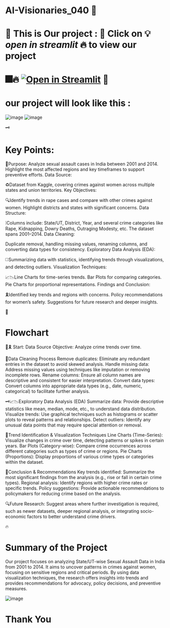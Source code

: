 # AI-Visionaries_040 🍁

# 🍁 This is Our project : 🚀 Click on 💡*open in streamlit* 🔥 to view our project 

# 🎆🔥 [![Open in Streamlit](https://static.streamlit.io/badges/streamlit_badge_black_white.svg)](https://ai-visionaries040-rick.streamlit.app/)  🥀


# our project will look like this : 
![image](https://github.com/user-attachments/assets/80049e94-1bd6-4a6c-9d56-54b66c7e9c2d)
![image](https://github.com/user-attachments/assets/de733eff-581c-400b-a2ae-798f4b5f9b7d)


🗝️
# Key Points:
🚀Purpose:
Analyze sexual assault cases in India between 2001 and 2014.
Highlight the most affected regions and key timeframes to support preventive efforts.
Data Source:

♻️Dataset from Kaggle, covering crimes against women across multiple states and union territories.
Key Objectives:

 🔍Identify trends in rape cases and compare with other crimes against women.
Highlight districts and states with significant concerns.
Data Structure:

❕Columns include:
State/UT, District, Year, and several crime categories like Rape, Kidnapping, Dowry Deaths, Outraging Modesty, etc.
The dataset spans 2001–2014.
Data Cleaning:

Duplicate removal, handling missing values, renaming columns, and converting data types for consistency.
Exploratory Data Analysis (EDA):

◻️Summarizing data with statistics, identifying trends through visualizations, and detecting outliers.
Visualization Techniques:

 📈📉Line Charts for time-series trends.
Bar Plots for comparing categories.
Pie Charts for proportional representations.
Findings and Conclusion:

🎗️Identified key trends and regions with concerns.
Policy recommendations for women’s safety.
Suggestions for future research and deeper insights.

🥀
# Flowchart 

🍁🎗️
Start: Data Source
Objective: Analyze crime trends over time.

🌊Data Cleaning Process
Remove duplicates: Eliminate any redundant entries in the dataset to avoid skewed analysis.
Handle missing data: Address missing values using techniques like imputation or removing incomplete rows.
Rename columns: Ensure all column names are descriptive and consistent for easier interpretation.
Convert data types: Convert columns into appropriate data types (e.g., date, numeric, categorical) to facilitate further analysis.

🗝️📈📉Exploratory Data Analysis (EDA)
Summarize data: Provide descriptive statistics like mean, median, mode, etc., to understand data distribution.
Visualize trends: Use graphical techniques such as histograms or scatter plots to reveal patterns and relationships.
Detect outliers: Identify any unusual data points that may require special attention or removal.

🚀Trend Identification & Visualization Techniques
Line Charts (Time-Series): Visualize changes in crime over time, detecting patterns or spikes in certain years.
Bar Plots (Category-wise): Compare crime occurrences across different categories such as types of crime or regions.
Pie Charts (Proportions): Display proportions of various crime types or categories within the dataset.

🥀Conclusion & Recommendations
Key trends identified: Summarize the most significant findings from the analysis (e.g., rise or fall in certain crime types).
Regional analysis: Identify regions with higher crime rates or specific trends.
Policy suggestions: Provide actionable recommendations to policymakers for reducing crime based on the analysis.

 🔍Future Research:
Suggest areas where further investigation is required, such as newer datasets, deeper regional analysis, or integrating socio-economic factors to better understand crime drivers.

🔥
# Summary of the Project

Our project focuses on analyzing State/UT-wise Sexual Assault Data in India from 2001 to 2014. It aims to uncover patterns in crimes against women, focusing on sensitive regions and critical periods. By using data visualization techniques, the research offers insights into trends and provides recommendations for advocacy, policy decisions, and preventive measures.

![image](https://github.com/user-attachments/assets/3ce5c7c1-9492-421d-8847-60228c985489)

# Thank You

